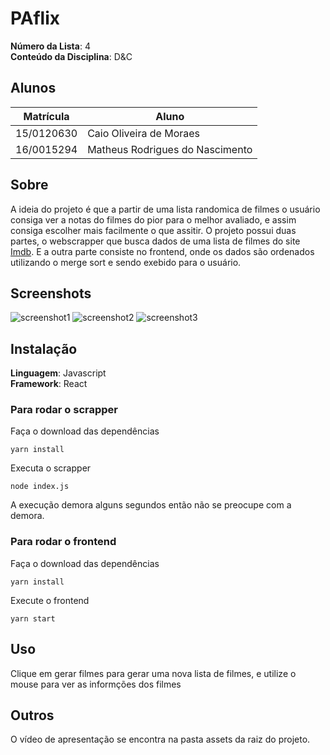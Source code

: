 # PAflix

**Número da Lista**: 4<br>
**Conteúdo da Disciplina**: D&C<br>

## Alunos
|Matrícula | Aluno |
| -- | -- |
| 15/0120630  |  Caio Oliveira de Moraes |
| 16/0015294  |  Matheus Rodrigues do Nascimento |

## Sobre 
A ideia do projeto é que a partir de uma lista randomica de filmes o usuário consiga ver a notas do filmes do pior para o melhor avaliado, e assim consiga escolher mais facilmente o que assitir.
O projeto possui duas partes, o webscrapper que busca dados de uma lista de filmes do site [Imdb](https://imdb.com). E a outra parte consiste no frontend, onde os dados são ordenados utilizando o merge sort e sendo exebido para o usuário. 
## Screenshots
![screenshot1](https://media.discordapp.net/attachments/483408721473699850/776999347744276490/Captura_de_Tela_2020-11-13_as_23.32.31.png?width=667&height=337)
![screenshot2](https://media.giphy.com/media/OIAFNecCQWgFvYj6Qm/giphy.gif)
![screenshot3](https://media.giphy.com/media/hgA41WJGP9FY8475zr/giphy.gif)

## Instalação 
**Linguagem**: Javascript<br>
**Framework**: React<br>

### Para rodar o scrapper

Faça o download das dependências

`yarn install`

Executa o scrapper

`node index.js` 

A execução demora alguns segundos então não se preocupe com a demora.

### Para rodar o frontend
Faça o download das dependências

`yarn install`

Execute o frontend

`yarn start`



## Uso 
Clique em gerar filmes para gerar uma nova lista de filmes, e utilize o mouse para ver as informções dos filmes

## Outros 

O vídeo de apresentação se encontra na pasta assets da raiz do projeto.



